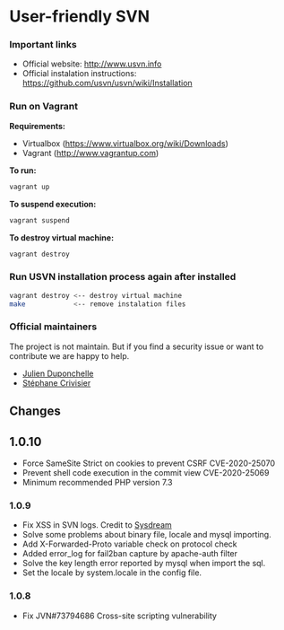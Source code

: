 User-friendly SVN
================

### Important links
 * Official website: http://www.usvn.info
 * Official instalation instructions: https://github.com/usvn/usvn/wiki/Installation

### Run on Vagrant

**Requirements:**
 * Virtualbox (https://www.virtualbox.org/wiki/Downloads)
 * Vagrant (http://www.vagrantup.com)

**To run:**
```bash
vagrant up
```

**To suspend execution:**
```bash
vagrant suspend
```

**To destroy virtual machine:**
```bash
vagrant destroy
```

### Run USVN installation process again after installed

```bash
vagrant destroy <-- destroy virtual machine
make            <-- remove instalation files
```

### Official maintainers

The project is not maintain. But if you find a security issue or want to contribute we are happy to help.

 * [Julien Duponchelle](https://github.com/noplay)
 * [Stéphane Crivisier](https://github.com/stem)

## Changes

## 1.0.10

* Force SameSite Strict on cookies to prevent CSRF CVE-2020-25070
* Prevent shell code execution in the commit view CVE-2020-25069
* Minimum recommended PHP version 7.3

### 1.0.9

* Fix XSS in SVN logs. Credit to [Sysdream](https://www.sysdream.com)
* Solve some problems about binary file, locale and mysql importing.
* Add X-Forwarded-Proto variable check on protocol check
* Added error_log for fail2ban capture by apache-auth filter
* Solve the key length error reported by mysql when import the sql.
* Set the locale by system.locale in the config file.

### 1.0.8

* Fix JVN#73794686 Cross-site scripting vulnerability

